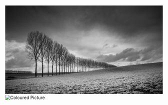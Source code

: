 
![Original Picture](https://github.com/wmkthi/Open-CV/blob/main/mkdir%20models/test2.jpg)
![Coloured Picture](https://github.com/wmkthi/Open-CV/blob/main/mkdir%20models/result.png)
